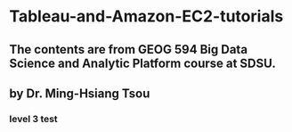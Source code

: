 # Tableau-and-Amazon-EC2-tutorials
## The contents are from GEOG 594 Big Data Science and Analytic Platform course at SDSU.
## by Dr. Ming-Hsiang Tsou
### level 3 test
